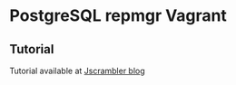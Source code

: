 # PostgreSQL repmgr Vagrant
## Tutorial
Tutorial available at [Jscrambler blog](https://blog.jscrambler.com/how-to-automate-postgresql-and-repmgr-on-vagrant/)
